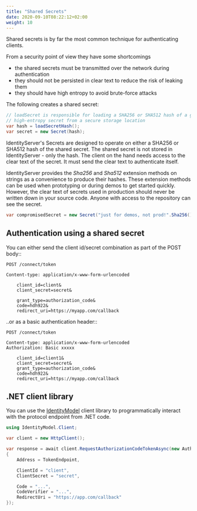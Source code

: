 ```yaml
---
title: "Shared Secrets"
date: 2020-09-10T08:22:12+02:00
weight: 10
---
```


Shared secrets is by far the most common technique for authenticating clients.

From a security point of view they have some shortcomings

* the shared secrets must be transmitted over the network during authentication
* they should not be persisted in clear text to reduce the risk of leaking them
* they should have high entropy to avoid brute-force attacks

The following creates a shared secret:

```cs
// loadSecret is responsible for loading a SHA256 or SHA512 hash of a good,
// high-entropy secret from a secure storage location
var hash = loadSecretHash(); 
var secret = new Secret(hash);
```

IdentityServer's Secrets are designed to operate on either a SHA256 or SHA512
hash of the shared secret. The shared secret is not stored in IdentityServer - 
only the hash. The client on the hand needs access to the clear text of the 
secret. It must send the clear text to authenticate itself.

IdentityServer provides the *Sha256* and *Sha512* extension methods on strings
as a convenience to produce their hashes. These extension methods can be used
when prototyping or during demos to get started quickly. However, the clear text
of secrets used in production should never be written down in your source code.
Anyone with access to the repository can see the secret.

```cs
var compromisedSecret = new Secret("just for demos, not prod!".Sha256());
```

## Authentication using a shared secret
You can either send the client id/secret combination as part of the POST body::

```text
POST /connect/token

Content-type: application/x-www-form-urlencoded

    client_id=client&
    client_secret=secret&

    grant_type=authorization_code&
    code=hdh922&
    redirect_uri=https://myapp.com/callback
```

..or as a basic authentication header::

```text
POST /connect/token

Content-type: application/x-www-form-urlencoded
Authorization: Basic xxxxx

    client_id=client1&
    client_secret=secret&
    grant_type=authorization_code&
    code=hdh922&
    redirect_uri=https://myapp.com/callback
```

## .NET client library
You can use the [IdentityModel](https://identitymodel.readthedocs.io) client library to programmatically interact with the protocol endpoint from .NET code.

```cs
using IdentityModel.Client;

var client = new HttpClient();

var response = await client.RequestAuthorizationCodeTokenAsync(new AuthorizationCodeTokenRequest
{
    Address = TokenEndpoint,

    ClientId = "client",
    ClientSecret = "secret",

    Code = "...",
    CodeVerifier = "...",
    RedirectUri = "https://app.com/callback"
});